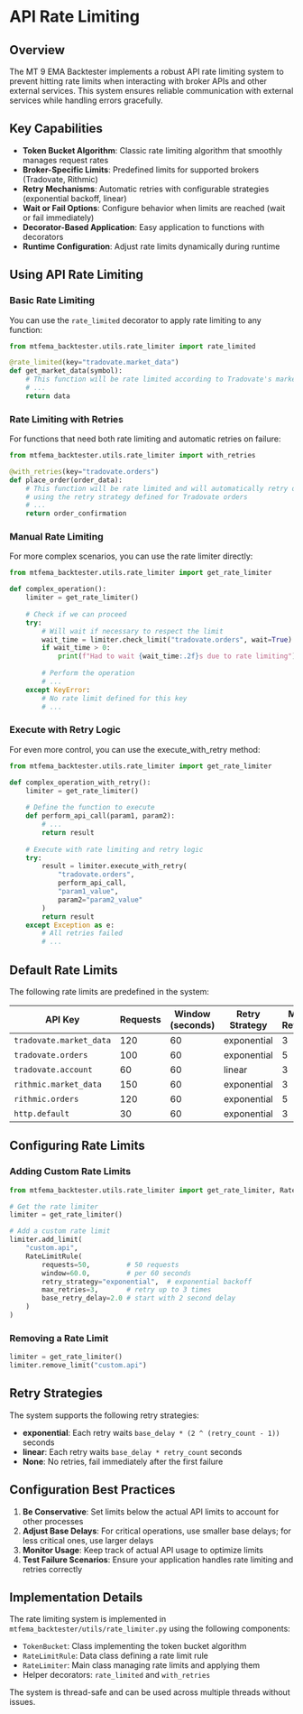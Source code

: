 # API Rate Limiting

## Overview

The MT 9 EMA Backtester implements a robust API rate limiting system to prevent hitting rate limits when interacting with broker APIs and other external services. This system ensures reliable communication with external services while handling errors gracefully.

## Key Capabilities

- **Token Bucket Algorithm**: Classic rate limiting algorithm that smoothly manages request rates
- **Broker-Specific Limits**: Predefined limits for supported brokers (Tradovate, Rithmic)
- **Retry Mechanisms**: Automatic retries with configurable strategies (exponential backoff, linear)
- **Wait or Fail Options**: Configure behavior when limits are reached (wait or fail immediately)
- **Decorator-Based Application**: Easy application to functions with decorators
- **Runtime Configuration**: Adjust rate limits dynamically during runtime

## Using API Rate Limiting

### Basic Rate Limiting

You can use the `rate_limited` decorator to apply rate limiting to any function:

```python
from mtfema_backtester.utils.rate_limiter import rate_limited

@rate_limited(key="tradovate.market_data")
def get_market_data(symbol):
    # This function will be rate limited according to Tradovate's market data limits
    # ...
    return data
```

### Rate Limiting with Retries

For functions that need both rate limiting and automatic retries on failure:

```python
from mtfema_backtester.utils.rate_limiter import with_retries

@with_retries(key="tradovate.orders")
def place_order(order_data):
    # This function will be rate limited and will automatically retry on failure
    # using the retry strategy defined for Tradovate orders
    # ...
    return order_confirmation
```

### Manual Rate Limiting

For more complex scenarios, you can use the rate limiter directly:

```python
from mtfema_backtester.utils.rate_limiter import get_rate_limiter

def complex_operation():
    limiter = get_rate_limiter()
    
    # Check if we can proceed
    try:
        # Will wait if necessary to respect the limit
        wait_time = limiter.check_limit("tradovate.orders", wait=True)
        if wait_time > 0:
            print(f"Had to wait {wait_time:.2f}s due to rate limiting")
        
        # Perform the operation
        # ...
    except KeyError:
        # No rate limit defined for this key
        # ...
```

### Execute with Retry Logic

For even more control, you can use the execute_with_retry method:

```python
from mtfema_backtester.utils.rate_limiter import get_rate_limiter

def complex_operation_with_retry():
    limiter = get_rate_limiter()
    
    # Define the function to execute
    def perform_api_call(param1, param2):
        # ...
        return result
    
    # Execute with rate limiting and retry logic
    try:
        result = limiter.execute_with_retry(
            "tradovate.orders", 
            perform_api_call, 
            "param1_value", 
            param2="param2_value"
        )
        return result
    except Exception as e:
        # All retries failed
        # ...
```

## Default Rate Limits

The following rate limits are predefined in the system:

| API Key | Requests | Window (seconds) | Retry Strategy | Max Retries |
|---------|----------|------------------|----------------|-------------|
| `tradovate.market_data` | 120 | 60 | exponential | 3 |
| `tradovate.orders` | 100 | 60 | exponential | 5 |
| `tradovate.account` | 60 | 60 | linear | 3 |
| `rithmic.market_data` | 150 | 60 | exponential | 3 |
| `rithmic.orders` | 120 | 60 | exponential | 5 |
| `http.default` | 30 | 60 | exponential | 3 |

## Configuring Rate Limits

### Adding Custom Rate Limits

```python
from mtfema_backtester.utils.rate_limiter import get_rate_limiter, RateLimitRule

# Get the rate limiter
limiter = get_rate_limiter()

# Add a custom rate limit
limiter.add_limit(
    "custom.api",
    RateLimitRule(
        requests=50,         # 50 requests
        window=60.0,         # per 60 seconds
        retry_strategy="exponential",  # exponential backoff
        max_retries=3,       # retry up to 3 times
        base_retry_delay=2.0 # start with 2 second delay
    )
)
```

### Removing a Rate Limit

```python
limiter = get_rate_limiter()
limiter.remove_limit("custom.api")
```

## Retry Strategies

The system supports the following retry strategies:

- **exponential**: Each retry waits `base_delay * (2 ^ (retry_count - 1))` seconds
- **linear**: Each retry waits `base_delay * retry_count` seconds
- **None**: No retries, fail immediately after the first failure

## Configuration Best Practices

1. **Be Conservative**: Set limits below the actual API limits to account for other processes
2. **Adjust Base Delays**: For critical operations, use smaller base delays; for less critical ones, use larger delays
3. **Monitor Usage**: Keep track of actual API usage to optimize limits
4. **Test Failure Scenarios**: Ensure your application handles rate limiting and retries correctly

## Implementation Details

The rate limiting system is implemented in `mtfema_backtester/utils/rate_limiter.py` using the following components:

- `TokenBucket`: Class implementing the token bucket algorithm
- `RateLimitRule`: Data class defining a rate limit rule
- `RateLimiter`: Main class managing rate limits and applying them
- Helper decorators: `rate_limited` and `with_retries`

The system is thread-safe and can be used across multiple threads without issues. 